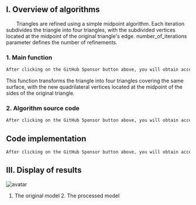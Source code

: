 ##  I. Overview of algorithms 

  Triangles are refined using a simple midpoint algorithm. Each iteration subdivides the triangle into four triangles, with the subdivided vertices located at the midpoint of the original triangle's edge. number_of_iterations parameter defines the number of refinements. 

###  1. Main function 

 ```python  
After clicking on the GitHub Sponsor button above, you will obtain access permissions to my private code repository ( https://github.com/slowlon/my_code_bar ) to view this blog code. By searching the code number of this blog, you can find the code you need, code number is: 2024020309574513176
 ```  
This function transforms the triangle into four triangles covering the same surface, with the new quadrilateral vertices located at the midpoint of the sides of the original triangle. 

###  2. Algorithm source code 

 ```python  
After clicking on the GitHub Sponsor button above, you will obtain access permissions to my private code repository ( https://github.com/slowlon/my_code_bar ) to view this blog code. By searching the code number of this blog, you can find the code you need, code number is: 2024020309574513176
 ```  
##  Code implementation 

 ```python  
After clicking on the GitHub Sponsor button above, you will obtain access permissions to my private code repository ( https://github.com/slowlon/my_code_bar ) to view this blog code. By searching the code number of this blog, you can find the code you need, code number is: 2024020309574513176
 ```  
##  III. Display of results 

![avatar]( 16c896c163444825ac17eb98663f55d5.png) 

 1. The original model 2. The processed model  

